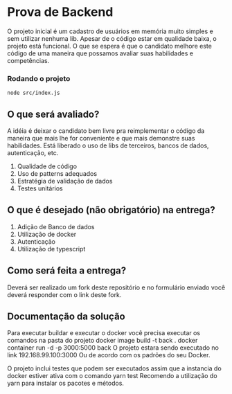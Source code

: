 # Prova de Backend

O projeto inicial é um cadastro de usuários em memória muito simples e sem utilizar nenhuma lib. Apesar de o código estar em qualidade baixa, o projeto está funcional. O que se espera é que o candidato melhore este código de uma maneira que possamos avaliar suas habilidades e competências.

### Rodando o projeto

`node src/index.js`

## O que será avaliado?

A idéia é deixar o candidato bem livre pra reimplementar o código da maneira que mais lhe for conveniente e que mais demonstre suas habilidades. Está liberado o uso de libs de terceiros, bancos de dados, autenticação, etc.

1. Qualidade de código
2. Uso de patterns adequados
3. Estratégia de validação de dados
4. Testes unitários

## O que é desejado (não obrigatório) na entrega?

1. Adição de Banco de dados
2. Utilização de docker
3. Autenticação
4. Utilização de typescript

## Como será feita a entrega?

Deverá ser realizado um fork deste repositório e no formulário enviado você deverá responder com o link deste fork.

## Documentação da solução
Para executar buildar e executar o docker você precisa 
executar os comandos na pasta do projeto
docker image build -t back .
docker container run -d -p 3000:5000 back
O projeto estara sendo executado no link 192.168.99.100:3000
Ou de acordo com os padrões do seu Docker.

O projeto inclui testes que podem ser executados assim que a instancia do docker estiver ativa com o comando yarn test
Recomendo a utilização do yarn para instalar os pacotes e métodos.